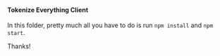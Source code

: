 #### Tokenize Everything Client
In this folder, pretty much all you have to do is run `npm install` and `npm start`.  

Thanks!

